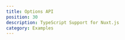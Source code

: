 ```yaml
---
title: Options API
position: 30
description: TypeScript Support for Nuxt.js
category: Examples
---
```



<Example name="options-api/minimal" />
